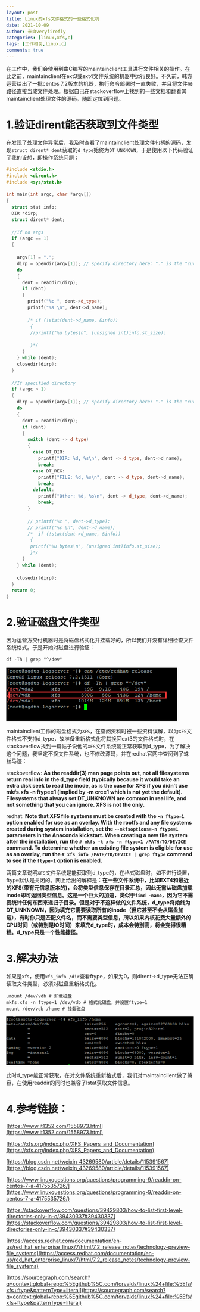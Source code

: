 ```yaml
---
layout: post
title: Linux的xfs文件格式的一些格式化坑
date: 2021-10-09
Author: 来自veryfirefly
categories: [linux,xfs,c]
tags: [工作相关,linux,c]
comments: true
---
```


在工作中，我们会使用到由C编写的maintainclient工具进行文件相关的操作。在此之前，maintainclient在ext3或ext4文件系统的机器中运行良好。不久前，韩方运营给出了一批centos 7.2版本的机器，执行命令部署时一直失败，并且将文件夹路径直接当成文件处理。根据自己在stackoverflow上找到的一些文档和翻看其maintainclient处理文件的源码。随即定位到问题。

# 1.验证dirent能否获取到文件类型

在发现了处理文件异常后，我及时查看了maintainclient处理文件句柄的源码，发现`struct dirent* dent`获取的`d_type`始终为`DT_UNKNOWN`，于是使用以下代码验证了我的设想，即操作系统问题：

``` c++
#include <stdio.h>
#include <dirent.h>
#include <sys/stat.h>

int main(int argc, char *argv[])
{
  struct stat info;
  DIR *dirp;
  struct dirent* dent;

  //If no args
  if (argc == 1)
  {

    argv[1] = ".";
    dirp = opendir(argv[1]); // specify directory here: "." is the "current directory"
    do
    {
      dent = readdir(dirp);
      if (dent)
      {
        printf("%c ", dent->d_type);
        printf("%s \n", dent->d_name);

        /* if (!stat(dent->d_name, &info))
         {
         //printf("%u bytes\n", (unsigned int)info.st_size);

         }*/
      }
    } while (dent);
    closedir(dirp);
  }

  //If specified directory 
  if (argc > 1)
  {
    dirp = opendir(argv[1]); // specify directory here: "." is the "current directory"
    do
    {
      dent = readdir(dirp);
      if (dent)
      {
        switch (dent -> d_type)
        {
          case DT_DIR:
            printf("DIR: %d, %s\n", dent -> d_type, dent->d_name);
            break;
          case DT_REG:
            printf("FILE: %d, %s\n", dent -> d_type, dent->d_name);
            break;
          default:
            printf("Other: %d, %s\n", dent -> d_type, dent->d_name);
            break;
        }

        // printf("%c ", dent->d_type);
        // printf("%s \n", dent->d_name);
        /*  if (!stat(dent->d_name, &info))
         {
         printf("%u bytes\n", (unsigned int)info.st_size);
         }*/
      }
    } while (dent);
    
    closedir(dirp);
  }
  return 0;
}

```

# 2.验证磁盘文件类型

  因为运营方交付机器时是将磁盘格式化并挂载好的，所以我们并没有详细检查文件系统格式。于是开始对磁盘进行验证：

``` shell
df -Th | grep "^/dev"
```

![filesystem-view](../images/xfs-view-filesystem.png)

maintainclient工作的磁盘格式为`XFS`，在查阅资料时被一些资料误解，以为`XFS`文件格式不支持d_type，故准备重新格式化将其换回ext3的文件格式时，在stackoverflow找到一篇帖子说他的`XFS`文件系统能正常获取到d_type，为了解决这个问题，我坚定不换文件系统，也不修改源码，并在redhat官网中查阅到了蛛丝马迹：

stackoverflow: <strong>As the readdir(3) man page points out, not all filesystems return real info in the d_type field (typically because it would take an extra disk seek to read the inode, as is the case for XFS if you didn’t use mkfs.xfs -n ftype=1 (implied by -m crc=1 which is not yet the default). Filesystems that always set DT_UNKNOWN are common in real life, and not something that you can ignore. XFS is not the only.</strong>

redhat: <strong>Note that XFS file systems must be created with the `-n ftype=1` option enabled for use as an overlay. With the rootfs and any file systems created during system installation, set the `--mkfsoptions=-n ftype=1` parameters in the Anaconda kickstart. When creating a new file system after the installation, run the `# mkfs -t xfs -n ftype=1 /PATH/TO/DEVICE` command. To determine whether an existing file system is eligible for use as an overlay, run the `# xfs_info /PATH/TO/DEVICE | grep ftype` command to see if the `ftype=1` option is enabled.</strong>

两篇文章说明`XFS`文件系统是能获取到d_type的，在格式磁盘时，如不进行设置，ftype默认是关闭的。网上给出的解释是：<strong>在一些文件系统中，比如EXT4和最近的XFS(带有元信息版本的)，会将类型信息保存在目录汇总，因此无需从磁盘加载inode即可返回类型信息。这是一个巨大的加速，类似于`find -name`，因为它不需要统计任何东西来递归子目录。但是对于不这样做的文件系统，d_type将始终为DT_UNKNOWN，因为填充它需要读取所有的inode（但它甚至不会从磁盘加载），有时你只是匹配文件名，而不需要类型信息，所以如果内核花费大量额外的CPU时间（或特别是IO时间）来填充d_type时，成本会特别高，将会变得很糟糕。d_type只是一个性能捷径。</strong>

# 3.解决办法

如果是xfs，使用`xfs_info /dir`查看ftype，如果为0，则dirent->d_type无法正确读取文件类型，必须对磁盘重新格式化。

``` shell
umount /dev/vdb # 卸载磁盘
mkfs.xfs -n ftype=1 /dev/vdb # 格式化磁盘，并设置ftype=1
mount /dev/vdb /home # 挂载磁盘
```

![xfs-info](../images/xfs-info-filesystem.png)

此时d_type能正常获取，在对文件系统重新格式后，我们对maintainclient做了兼容，在使用readdir的同时也兼容了lstat获取文件信息。



# 4.参考链接：

[https://www.it1352.com/1558973.html](https://www.it1352.com/1558973.html)

[https://xfs.org/index.php/XFS_Papers_and_Documentation](https://xfs.org/index.php/XFS_Papers_and_Documentation)

[https://blog.csdn.net/weixin_43269580/article/details/115391567](https://blog.csdn.net/weixin_43269580/article/details/115391567)

[https://www.linuxquestions.org/questions/programming-9/readdir-on-centos-7-a-4175535726/](https://www.linuxquestions.org/questions/programming-9/readdir-on-centos-7-a-4175535726/)

[https://stackoverflow.com/questions/39429803/how-to-list-first-level-directories-only-in-c/39430337#39430337](https://stackoverflow.com/questions/39429803/how-to-list-first-level-directories-only-in-c/39430337#39430337)

[https://access.redhat.com/documentation/en-us/red_hat_enterprise_linux/7/html/7.2_release_notes/technology-preview-file_systems](https://access.redhat.com/documentation/en-us/red_hat_enterprise_linux/7/html/7.2_release_notes/technology-preview-file_systems)


[https://sourcegraph.com/search?q=context:global+repo:%5Egithub%5C.com/torvalds/linux%24+file:%5Efs/xfs+ftype&patternType=literal](https://sourcegraph.com/search?q=context:global+repo:%5Egithub%5C.com/torvalds/linux%24+file:%5Efs/xfs+ftype&patternType=literal)

